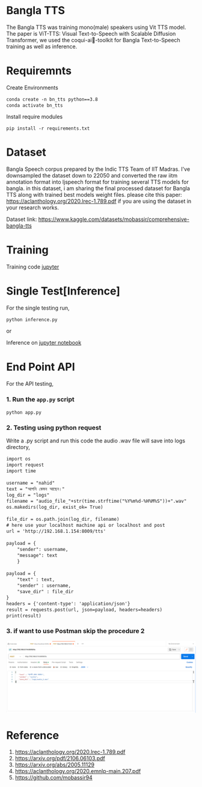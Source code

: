
# Bangla TTS
The Bangla TTS was training mono(male) speakers using Vit TTS model. The paper is ViT-TTS: Visual Text-to-Speech with Scalable Diffusion Transformer, we used the coqui-ai🐸-toolkit for Bangla Text-to-Speech training as well as inference.

# Requiremnts
Create Environments
```
conda create -n bn_tts python==3.8
conda activate bn_tts
```
Install require modules

```
pip install -r requirements.txt
```
# Dataset

Bangla Speech corpus prepared by the Indic TTS Team of IIT Madras. I've downsampled the dataset down to 22050 and converted the raw iitm annotation format into ljspeech format for training several TTS models for bangla.
in this dataset, i am sharing the final processed dataset for Bangla TTS along with trained best models weight files. please cite this paper: https://aclanthology.org/2020.lrec-1.789.pdf if you are using the dataset in your research works.

Dataset link: https://www.kaggle.com/datasets/mobassir/comprehensive-bangla-tts



# Training

Training code [jupyter](train_bangla_vits.ipynb) 


# Single Test[Inference]

For the single testing run,

```
python inference.py
```
or

Inference on [jupyter notebook](inference.ipynb)


# End Point API
 For the API testing,

### 1. Run the ```app.py``` script
```
python app.py

```
### 2. Testing using python request
Write a .py script and run this code the audio .wav file will save into logs directory,

```
import os
import request
import time

username = "nahid"
text = "আপনি কেমন আছেন।"
log_dir = "logs"
filename = "audio_file_"+str(time.strftime("%Y%m%d-%H%M%S"))+".wav"
os.makedirs(log_dir, exist_ok= True)

file_dir = os.path.join(log_dir, filename)
# here use your localhost machine api or localhost and post 
url = 'http://192.168.1.154:8009/tts'

payload = {
    "sender": username, 
    "message": text
    }

payload = {
    "text" : text,
    "sender" : username,
    "save_dir" : file_dir
}
headers = {'content-type': 'application/json'} 
result = requests.post(url, json=payload, headers=headers)
print(result)

```

### 3. if want to use Postman skip the procedure 2

![alt text](image/api_for_tts.png)


# Reference

1. https://aclanthology.org/2020.lrec-1.789.pdf
2. https://arxiv.org/pdf/2106.06103.pdf
3. https://arxiv.org/abs/2005.11129
4. https://aclanthology.org/2020.emnlp-main.207.pdf
5. https://github.com/mobassir94




